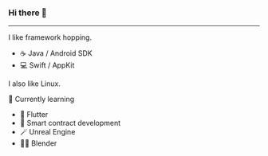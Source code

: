### Hi there 👋
---
I like framework hopping.
- ☕️ Java  / Android SDK
- 💻 Swift / AppKit

I also like Linux.

🌱 Currently learning
- 🦋 Flutter
- 📜 Smart contract development
- 🪄 Unreal Engine
- 👨‍🍳 Blender


<!--
**flash76/flash76** is a ✨ _special_ ✨ repository because its `README.md` (this file) appears on your GitHub profile.

Here are some ideas to get you started:

- 🔭 I’m currently working on ...
- 🌱 I’m currently learning ...
- 👯 I’m looking to collaborate on ...
- 🤔 I’m looking for help with ...
- 💬 Ask me about ...
- 📫 How to reach me: ...
- 😄 Pronouns: ...
- ⚡ Fun fact: ...
-->
